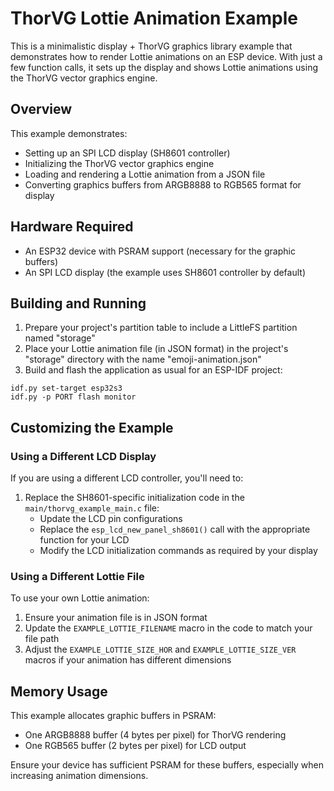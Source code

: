 # ThorVG Lottie Animation Example

This is a minimalistic display + ThorVG graphics library example that demonstrates how to render Lottie animations on an ESP device. With just a few function calls, it sets up the display and shows Lottie animations using the ThorVG vector graphics engine.

## Overview

This example demonstrates:
- Setting up an SPI LCD display (SH8601 controller)
- Initializing the ThorVG vector graphics engine
- Loading and rendering a Lottie animation from a JSON file
- Converting graphics buffers from ARGB8888 to RGB565 format for display

## Hardware Required

- An ESP32 device with PSRAM support (necessary for the graphic buffers)
- An SPI LCD display (the example uses SH8601 controller by default)

## Building and Running

1. Prepare your project's partition table to include a LittleFS partition named "storage"
2. Place your Lottie animation file (in JSON format) in the project's "storage" directory with the name "emoji-animation.json"
3. Build and flash the application as usual for an ESP-IDF project:

```
idf.py set-target esp32s3
idf.py -p PORT flash monitor
```

## Customizing the Example

### Using a Different LCD Display

If you are using a different LCD controller, you'll need to:

1. Replace the SH8601-specific initialization code in the `main/thorvg_example_main.c` file:
   - Update the LCD pin configurations
   - Replace the `esp_lcd_new_panel_sh8601()` call with the appropriate function for your LCD
   - Modify the LCD initialization commands as required by your display

### Using a Different Lottie File

To use your own Lottie animation:

1. Ensure your animation file is in JSON format
2. Update the `EXAMPLE_LOTTIE_FILENAME` macro in the code to match your file path
3. Adjust the `EXAMPLE_LOTTIE_SIZE_HOR` and `EXAMPLE_LOTTIE_SIZE_VER` macros if your animation has different dimensions

## Memory Usage

This example allocates graphic buffers in PSRAM:
- One ARGB8888 buffer (4 bytes per pixel) for ThorVG rendering
- One RGB565 buffer (2 bytes per pixel) for LCD output

Ensure your device has sufficient PSRAM for these buffers, especially when increasing animation dimensions.
